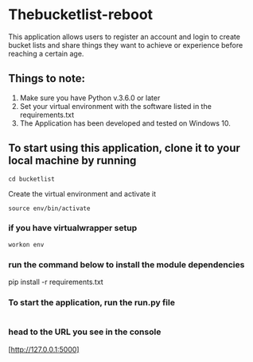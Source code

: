 # Thebucketlist-reboot
This application allows users to register an account and login to create bucket lists and share things they want to achieve or experience before reaching a certain age.

## Things to note:
1. Make sure you have Python v.3.6.0 or later
2. Set your virtual environment with the software listed in the requirements.txt
3. The Application has been developed and tested on Windows 10.

## To start using this application, clone it to your local machine by running

```git clone https://github.com/Thegaijin/Thebucketlist.git
cd bucketlist
``` 

Create the virtual environment and activate it

```virtualenv env
source env/bin/activate
```

### if you have virtualwrapper setup

```mkvirtualenv env
workon env
```

### run the command below to install the module dependencies

pip install -r requirements.txt

### To start the application, run the run.py file

```python run.py
```
### head to the URL you see in the console

[http://127.0.0.1:5000]
